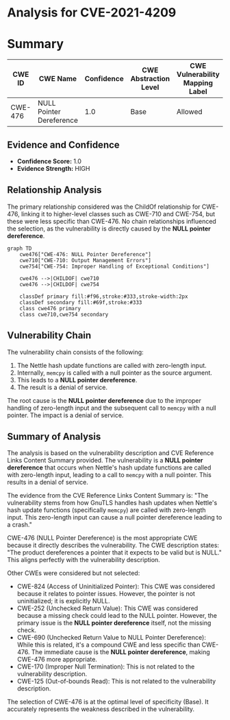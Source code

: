 # Analysis for CVE-2021-4209

# Summary
| CWE ID | CWE Name | Confidence | CWE Abstraction Level | CWE Vulnerability Mapping Label | CWE-Vulnerability Mapping Notes |
|---|---|---|---|---|---|
| CWE-476 | NULL Pointer Dereference | 1.0 | Base | Allowed | Primary CWE |

## Evidence and Confidence

*   **Confidence Score:** 1.0
*   **Evidence Strength:** HIGH

## Relationship Analysis
The primary relationship considered was the ChildOf relationship for CWE-476, linking it to higher-level classes such as CWE-710 and CWE-754, but these were less specific than CWE-476. No chain relationships influenced the selection, as the vulnerability is directly caused by the **NULL pointer dereference**.

```mermaid
graph TD
    cwe476["CWE-476: NULL Pointer Dereference"]
    cwe710["CWE-710: Output Management Errors"]
    cwe754["CWE-754: Improper Handling of Exceptional Conditions"]

    cwe476 -->|CHILDOF| cwe710
    cwe476 -->|CHILDOF| cwe754

    classDef primary fill:#f96,stroke:#333,stroke-width:2px
    classDef secondary fill:#69f,stroke:#333
    class cwe476 primary
    class cwe710,cwe754 secondary
```

## Vulnerability Chain
The vulnerability chain consists of the following:
1.  The Nettle hash update functions are called with zero-length input.
2.  Internally, `memcpy` is called with a null pointer as the source argument.
3.  This leads to a **NULL pointer dereference**.
4.  The result is a denial of service.

The root cause is the **NULL pointer dereference** due to the improper handling of zero-length input and the subsequent call to `memcpy` with a null pointer. The impact is a denial of service.

## Summary of Analysis
The analysis is based on the vulnerability description and CVE Reference Links Content Summary provided. The vulnerability is a **NULL pointer dereference** that occurs when Nettle's hash update functions are called with zero-length input, leading to a call to `memcpy` with a null pointer. This results in a denial of service.

The evidence from the CVE Reference Links Content Summary is: "The vulnerability stems from how GnuTLS handles hash updates when Nettle's hash update functions (specifically `memcpy`) are called with zero-length input. This zero-length input can cause a null pointer dereference leading to a crash."

CWE-476 (NULL Pointer Dereference) is the most appropriate CWE because it directly describes the vulnerability. The CWE description states: "The product dereferences a pointer that it expects to be valid but is NULL." This aligns perfectly with the vulnerability description.

Other CWEs were considered but not selected:

*   CWE-824 (Access of Uninitialized Pointer): This CWE was considered because it relates to pointer issues. However, the pointer is not uninitialized; it is explicitly NULL.
*   CWE-252 (Unchecked Return Value): This CWE was considered because a missing check could lead to the NULL pointer. However, the primary issue is the **NULL pointer dereference** itself, not the missing check.
*   CWE-690 (Unchecked Return Value to NULL Pointer Dereference): While this is related, it's a compound CWE and less specific than CWE-476. The immediate cause is the **NULL pointer dereference**, making CWE-476 more appropriate.
*   CWE-170 (Improper Null Termination): This is not related to the vulnerability description.
*   CWE-125 (Out-of-bounds Read): This is not related to the vulnerability description.

The selection of CWE-476 is at the optimal level of specificity (Base). It accurately represents the weakness described in the vulnerability.